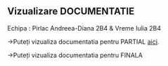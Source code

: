## Vizualizare DOCUMENTATIE 
Echipa : 
Pirlac Andreea-Diana 2B4 &
Vreme Iulia 2B4

->Puteți vizualiza documentatia pentru PARTIAL [aici](https://iulica04.github.io/RomanianDrugExplorer/Documentatie.html).

->Puteți vizualiza documentatia pentru FINALA
